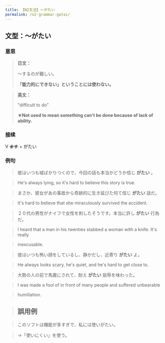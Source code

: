```yaml
---
title: 【N2文法】〜がたい
permalink: /n2-grammar-gatai/
---
```


## 文型：〜がたい

### 意思

> **日文：**
> 
> 〜するのが難しい。
> 
> **「能力的にできない」ということには使わない。**


> **英文：**
> 
> "difficult to do"
> 
> **＊Not used to mean something can't be done because of lack of ability.**


### 接续

V ~~ます~~ \+ がたい

### 例句

> 彼はいつも嘘ばかりつくので、今回の話も本当かどうか信じ **がたい** 。

> He's always lying, so it's hard to believe this story is true.

> まさか、彼女があの事故から奇跡的に生き延びた何て信じ **がたい** 話だ。

> It's hard to believe that she miraculously survived the accident.

> ２０代の男性がナイフで女性を刺したそうです。本当に許し **がたい** 行為だ。

> I heard that a man in his twenties stabbed a woman with a knife. It's really

> inexcusable.

> 彼はいつも怖い顔をしているし、静かだし、近寄り **がたい** よ。

> He always looks scary, he's quiet, and he's hard to get close to.

> 大勢の人の前で馬鹿にされて、耐え **がたい** 屈辱を味わった。

> I was made a fool of in front of many people and suffered unbearable

> humiliation.

> ## 誤用例

> このソフトは機能が多すぎで、私には使いがたい。

> →「使いにくい」を使う。

